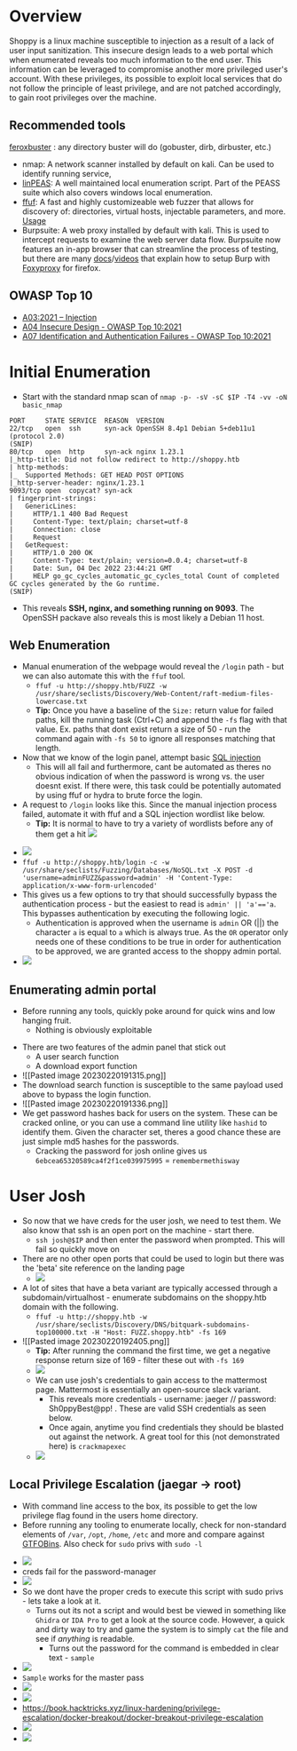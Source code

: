 # Overview
Shoppy is a linux machine susceptible to injection as a result of a lack of user input sanitization. This insecure design leads to a web portal which when enumerated reveals too much information to the end user. This information can be leveraged to compromise another more privileged user's account. With these privileges, its possible to exploit local services that do not follow the principle of least privilege, and are not patched accordingly, to gain root privileges over the machine. 

## Recommended tools
 [feroxbuster](https://github.com/epi052/feroxbuster) : any directory buster will do (gobuster, dirb, dirbuster, etc.)
- nmap: A network scanner installed by default on kali. Can be used to identify running service, 
- [linPEAS](https://github.com/carlospolop/PEASS-ng): A well maintained local enumeration script. Part of the PEASS suite which also covers windows local enumeration.
- [ffuf](https://www.kali.org/tools/ffuf/): A fast and highly customizeable web fuzzer that allows for discovery of: directories, virtual hosts, injectable parameters, and more. [Usage](https://github.com/ffuf/ffuf)
- Burpsuite: A web proxy installed by default with kali. This is used to intercept requests to examine the web server data flow. Burpsuite now features an in-app browser that can streamline the process of testing, but there are many [docs](https://null-byte.wonderhowto.com/how-to/use-burp-foxyproxy-easily-switch-between-proxy-settings-0196630/)/[videos](https://www.youtube.com/watch?v=iTm33Miymdg) that explain how to setup Burp with [Foxyproxy](https://addons.mozilla.org/en-US/firefox/addon/foxyproxy-standard/) for firefox.

## OWASP Top 10 

- [A03:2021 – Injection](https://owasp.org/Top10/A03_2021-Injection/)
- [A04 Insecure Design - OWASP Top 10:2021](https://owasp.org/Top10/A04_2021-Insecure_Design/)
- [A07 Identification and Authentication Failures - OWASP Top 10:2021](https://owasp.org/Top10/A07_2021-Identification_and_Authentication_Failures/)

# Initial Enumeration
- Start with the standard nmap scan of `nmap -p- -sV -sC $IP -T4 -vv -oN basic_nmap`
```nmap
PORT     STATE SERVICE  REASON  VERSION
22/tcp   open  ssh      syn-ack OpenSSH 8.4p1 Debian 5+deb11u1 (protocol 2.0)
(SNIP)
80/tcp   open  http     syn-ack nginx 1.23.1
|_http-title: Did not follow redirect to http://shoppy.htb
| http-methods: 
|_  Supported Methods: GET HEAD POST OPTIONS
|_http-server-header: nginx/1.23.1
9093/tcp open  copycat? syn-ack
| fingerprint-strings: 
|   GenericLines: 
|     HTTP/1.1 400 Bad Request
|     Content-Type: text/plain; charset=utf-8
|     Connection: close
|     Request
|   GetRequest: 
|     HTTP/1.0 200 OK
|     Content-Type: text/plain; version=0.0.4; charset=utf-8
|     Date: Sun, 04 Dec 2022 23:44:21 GMT
|     HELP go_gc_cycles_automatic_gc_cycles_total Count of completed GC cycles generated by the Go runtime.
(SNIP)
```
- This reveals **SSH, nginx, and something running on 9093**. The OpenSSH packave also reveals this is most likely a Debian 11 host.
## Web Enumeration
- Manual enumeration of the webpage would reveal the `/login` path - but we can also automate this with the `ffuf` tool.
	- `ffuf -u http://shoppy.htb/FUZZ -w /usr/share/seclists/Discovery/Web-Content/raft-medium-files-lowercase.txt`
	- **Tip:** Once you have a baseline of the `Size:` return value for failed paths, kill the running task (Ctrl+C) and append the `-fs` flag with that value. Ex. paths that dont exist return a size of 50 - run the command again with `-fs 50` to ignore all responses matching that length.
- Now that we know of the login panel, attempt basic [SQL injection](https://book.hacktricks.xyz/pentesting-web/sql-injection)
	- This will all fail and furthermore, cant be automated as theres no obvious indication of when the password is wrong vs. the user doesnt exist. If there were, this task could be potentially  automated by using ffuf or hydra to brute force the login.
- A request to `/login` looks like this. Since the manual injection process failed, automate it with ffuf and a SQL injection wordlist like below.
	- **Tip:** It is normal to have to try a variety of wordlists before any of them get a hit
![](Pasted%20image%2020221204165958.png)
* ![](Pasted%20image%2020221204165841.png)
* `ffuf -u http://shoppy.htb/login -c -w /usr/share/seclists/Fuzzing/Databases/NoSQL.txt -X POST -d 'username=adminFUZZ&password=admin' -H 'Content-Type: application/x-www-form-urlencoded'`
* This gives us a few options to try that should successfully bypass the authentication process - but the easiest to read is `admin' || 'a'=='a`. This bypasses authentication by executing the following logic.
	* Authentication is approved when the username is `admin` OR (||) the character `a` is equal to `a` which is always true. As the `OR` operator only needs one of these conditions to be true in order for authentication to be approved, we are granted access to the shoppy admin portal.
* ![](Pasted%20image%2020221204170128.png)

## Enumerating admin portal
- Before running any tools, quickly poke around for quick wins and low hanging fruit.
	- Nothing is obviously exploitable
* There are two features of the admin panel that stick out
	* A user search function
	* A download export function
* ![[Pasted image 20230220191315.png]]
* The download search function is susceptible to the same payload used above to bypass the login  function.
* ![[Pasted image 20230220191336.png]]
* We get password hashes back for users on the system. These can be cracked online, or you can use a command line utility like `hashid` to identify them. Given the character set, theres a good chance these are just simple md5 hashes for the passwords. 
	* Cracking the password for josh online gives us `6ebcea65320589ca4f2f1ce039975995` = `remembermethisway`

# User Josh
* So now that we have creds for the user josh, we need to test them. We also know that ssh is an open port on the machine - start there.
	* `ssh josh@$IP` and then enter the password when prompted. This will fail so quickly move on
* There are no other open ports that could be used to login but there was the 'beta' site reference on the landing page
	* ![](Pasted%20image%2020221204170757.png)
* A lot of sites that have a beta variant are typically accessed through a subdomain/virtualhost - enumerate subdomains on the shoppy.htb domain with the following.
	* `ffuf -u http://shoppy.htb -w /usr/share/seclists/Discovery/DNS/bitquark-subdomains-top100000.txt -H "Host: FUZZ.shoppy.htb" -fs 169`
* ![[Pasted image 20230220192405.png]]
	* **Tip:** After running the command the first time, we get a negative response return size of 169 - filter these out with `-fs 169`
	* ![](Pasted%20image%2020221204183037.png)
	* We can use josh's credentials to gain access to the mattermost page. Mattermost is essentially an open-source slack variant.
		* This reveals more credentials - username: jaeger // password: Sh0ppyBest@pp! . These are valid SSH credentials as seen below.
		* Once again, anytime you find credentials they should be blasted out against the network. A great tool for this (not demonstrated here) is `crackmapexec`
	* ![](Pasted%20image%2020221204183132.png)
## Local Privilege Escalation (jaegar -> root)
- With command line access to the box, its possible to get the low privilege flag found in the users home directory. 
- Before running any tooling to enumerate locally, check for non-standard elements of `/var`, `/opt`, `/home`, `/etc` and more and compare against [GTFOBins](https://gtfobins.github.io/). Also check for `sudo` privs with `sudo -l` 
* ![](Pasted%20image%2020221204183240.png)
* creds fail for the password-manager
* ![](Pasted%20image%2020221204183358.png)
* So we dont have the proper creds to execute this script with sudo privs - lets take a look at it.
	* Turns out its not a script and would best be viewed in something like `Ghidra` or `IDA Pro` to get a look at the source code. However, a quick and dirty way to try and game the system is to simply `cat` the file and see if *anything* is readable.
		* Turns out the password for the command is embedded in clear text - `sample`
* ![](Pasted%20image%2020221204183420.png)
* `Sample` works for the master pass
* ![](Pasted%20image%2020221204183513.png)
* ![](Pasted%20image%2020221204183547.png)
* https://book.hacktricks.xyz/linux-hardening/privilege-escalation/docker-breakout/docker-breakout-privilege-escalation
* ![](Pasted%20image%2020221204183624.png)
* ![](Pasted%20image%2020221204183649.png)



